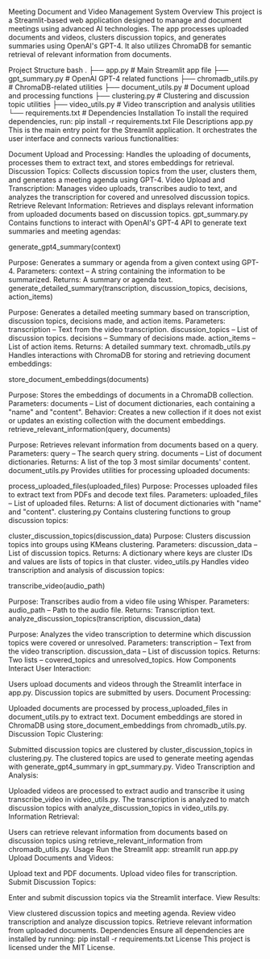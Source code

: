 Meeting Document and Video Management System
Overview
This project is a Streamlit-based web application designed to manage and document meetings using advanced AI technologies. The app processes uploaded documents and videos, clusters discussion topics, and generates summaries using OpenAI's GPT-4. It also utilizes ChromaDB for semantic retrieval of relevant information from documents.

Project Structure
bash
.
├── app.py              # Main Streamlit app file
├── gpt_summary.py      # OpenAI GPT-4 related functions
├── chromadb_utils.py   # ChromaDB-related utilities
├── document_utils.py   # Document upload and processing functions
├── clustering.py       # Clustering and discussion topic utilities
├── video_utils.py      # Video transcription and analysis utilities
└── requirements.txt    # Dependencies
Installation
To install the required dependencies, run:
pip install -r requirements.txt
File Descriptions
app.py
This is the main entry point for the Streamlit application. It orchestrates the user interface and connects various functionalities:

Document Upload and Processing: Handles the uploading of documents, processes them to extract text, and stores embeddings for retrieval.
Discussion Topics: Collects discussion topics from the user, clusters them, and generates a meeting agenda using GPT-4.
Video Upload and Transcription: Manages video uploads, transcribes audio to text, and analyzes the transcription for covered and unresolved discussion topics.
Retrieve Relevant Information: Retrieves and displays relevant information from uploaded documents based on discussion topics.
gpt_summary.py
Contains functions to interact with OpenAI's GPT-4 API to generate text summaries and meeting agendas:

generate_gpt4_summary(context)

Purpose: Generates a summary or agenda from a given context using GPT-4.
Parameters: context – A string containing the information to be summarized.
Returns: A summary or agenda text.
generate_detailed_summary(transcription, discussion_topics, decisions, action_items)

Purpose: Generates a detailed meeting summary based on transcription, discussion topics, decisions made, and action items.
Parameters:
transcription – Text from the video transcription.
discussion_topics – List of discussion topics.
decisions – Summary of decisions made.
action_items – List of action items.
Returns: A detailed summary text.
chromadb_utils.py
Handles interactions with ChromaDB for storing and retrieving document embeddings:

store_document_embeddings(documents)

Purpose: Stores the embeddings of documents in a ChromaDB collection.
Parameters:
documents – List of document dictionaries, each containing a "name" and "content".
Behavior: Creates a new collection if it does not exist or updates an existing collection with the document embeddings.
retrieve_relevant_information(query, documents)

Purpose: Retrieves relevant information from documents based on a query.
Parameters:
query – The search query string.
documents – List of document dictionaries.
Returns: A list of the top 3 most similar documents' content.
document_utils.py
Provides utilities for processing uploaded documents:

process_uploaded_files(uploaded_files)
Purpose: Processes uploaded files to extract text from PDFs and decode text files.
Parameters:
uploaded_files – List of uploaded files.
Returns: A list of document dictionaries with "name" and "content".
clustering.py
Contains clustering functions to group discussion topics:

cluster_discussion_topics(discussion_data)
Purpose: Clusters discussion topics into groups using KMeans clustering.
Parameters:
discussion_data – List of discussion topics.
Returns: A dictionary where keys are cluster IDs and values are lists of topics in that cluster.
video_utils.py
Handles video transcription and analysis of discussion topics:

transcribe_video(audio_path)

Purpose: Transcribes audio from a video file using Whisper.
Parameters:
audio_path – Path to the audio file.
Returns: Transcription text.
analyze_discussion_topics(transcription, discussion_data)

Purpose: Analyzes the video transcription to determine which discussion topics were covered or unresolved.
Parameters:
transcription – Text from the video transcription.
discussion_data – List of discussion topics.
Returns: Two lists – covered_topics and unresolved_topics.
How Components Interact
User Interaction:

Users upload documents and videos through the Streamlit interface in app.py.
Discussion topics are submitted by users.
Document Processing:

Uploaded documents are processed by process_uploaded_files in document_utils.py to extract text.
Document embeddings are stored in ChromaDB using store_document_embeddings from chromadb_utils.py.
Discussion Topic Clustering:

Submitted discussion topics are clustered by cluster_discussion_topics in clustering.py.
The clustered topics are used to generate meeting agendas with generate_gpt4_summary in gpt_summary.py.
Video Transcription and Analysis:

Uploaded videos are processed to extract audio and transcribe it using transcribe_video in video_utils.py.
The transcription is analyzed to match discussion topics with analyze_discussion_topics in video_utils.py.
Information Retrieval:

Users can retrieve relevant information from documents based on discussion topics using retrieve_relevant_information from chromadb_utils.py.
Usage
Run the Streamlit app:
streamlit run app.py
Upload Documents and Videos:

Upload text and PDF documents.
Upload video files for transcription.
Submit Discussion Topics:

Enter and submit discussion topics via the Streamlit interface.
View Results:

View clustered discussion topics and meeting agenda.
Review video transcription and analyze discussion topics.
Retrieve relevant information from uploaded documents.
Dependencies
Ensure all dependencies are installed by running:
pip install -r requirements.txt
License
This project is licensed under the MIT License.

